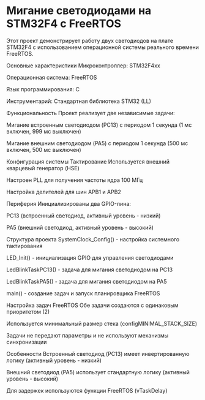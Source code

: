 Мигание светодиодами на STM32F4 с FreeRTOS
=====================================

Этот проект демонстрирует работу двух светодиодов на плате STM32F4 с использованием операционной системы реального времени FreeRTOS.

Основные характеристики
Микроконтроллер: STM32F4xx

Операционная система: FreeRTOS

Язык программирования: C

Инструментарий: Стандартная библиотека STM32 (LL)

Функциональность
Проект реализует две независимые задачи:

Мигание встроенным светодиодом (PC13) с периодом 1 секунда (1 мс включен, 999 мс выключен)

Мигание внешним светодиодом (PA5) с периодом 1 секунда (500 мс включен, 500 мс выключен)

Конфигурация системы
Тактирование
Используется внешний кварцевый генератор (HSE)

Настроен PLL для получения частоты ядра 100 МГц

Настройка делителей для шин APB1 и APB2

Периферия
Инициализированы два GPIO-пина:

PC13 (встроенный светодиод, активный уровень - низкий)

PA5 (внешний светодиод, активный уровень - высокий)

Структура проекта
SystemClock_Config() - настройка системного тактирования

LED_Init() - инициализация GPIO для управления светодиодами

LedBlinkTaskPC13() - задача для мигания светодиодом на PC13

LedBlinkTaskPA5() - задача для мигания светодиодом на PA5

main() - создание задач и запуск планировщика FreeRTOS

Настройка задач FreeRTOS
Обе задачи создаются с одинаковым приоритетом (2)

Используется минимальный размер стека (configMINIMAL_STACK_SIZE)

Задачи не передают параметры и не используют механизмы синхронизации

Особенности
Встроенный светодиод (PC13) имеет инвертированную логику (активный уровень - низкий)

Внешний светодиод (PA5) использует стандартную логику (активный уровень - высокий)

Для задержек используются функции FreeRTOS (vTaskDelay)